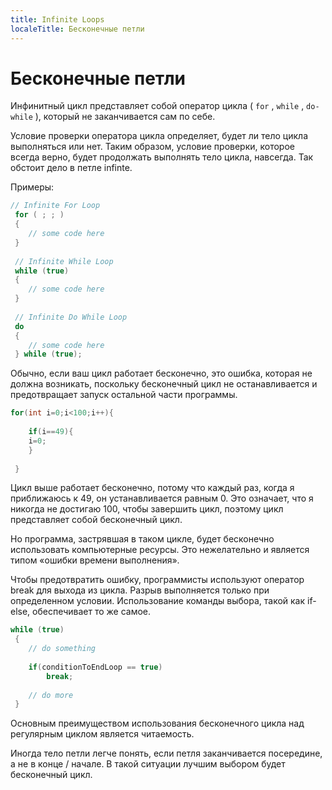 ```yaml
---
title: Infinite Loops
localeTitle: Бесконечные петли
---
```

# Бесконечные петли

Инфинитный цикл представляет собой оператор цикла ( `for` , `while` , `do-while` ), который не заканчивается сам по себе.

Условие проверки оператора цикла определяет, будет ли тело цикла выполняться или нет. Таким образом, условие проверки, которое всегда верно, будет продолжать выполнять тело цикла, навсегда. Так обстоит дело в петле infinte.

Примеры:

```java
// Infinite For Loop 
 for ( ; ; ) 
 { 
    // some code here 
 } 
 
 // Infinite While Loop 
 while (true) 
 { 
    // some code here 
 } 
 
 // Infinite Do While Loop 
 do 
 { 
    // some code here 
 } while (true); 
```

Обычно, если ваш цикл работает бесконечно, это ошибка, которая не должна возникать, поскольку бесконечный цикл не останавливается и предотвращает запуск остальной части программы.

```java
for(int i=0;i<100;i++){ 
 
    if(i==49){ 
    i=0; 
    } 
 
 } 
```

Цикл выше работает бесконечно, потому что каждый раз, когда я приближаюсь к 49, он устанавливается равным 0. Это означает, что я никогда не достигаю 100, чтобы завершить цикл, поэтому цикл представляет собой бесконечный цикл.

Но программа, застрявшая в таком цикле, будет бесконечно использовать компьютерные ресурсы. Это нежелательно и является типом «ошибки времени выполнения».

Чтобы предотвратить ошибку, программисты используют оператор break для выхода из цикла. Разрыв выполняется только при определенном условии. Использование команды выбора, такой как if-else, обеспечивает то же самое.

```java
while (true) 
 { 
    // do something 
 
    if(conditionToEndLoop == true) 
        break; 
 
    // do more 
 } 
```

Основным преимуществом использования бесконечного цикла над регулярным циклом является читаемость.

Иногда тело петли легче понять, если петля заканчивается посередине, а не в конце / начале. В такой ситуации лучшим выбором будет бесконечный цикл.